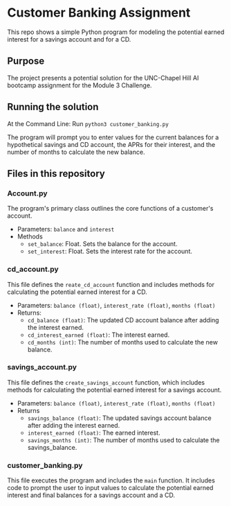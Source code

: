 # Customer Banking Assignment

This repo shows a simple Python program for modeling the potential earned interest for a savings account and for a CD.

## Purpose

The project presents a potential solution for the UNC-Chapel Hill AI bootcamp assignment for the Module 3 Challenge.

## Running the solution

At the Command Line: Run `python3 customer_banking.py`

The program will prompt you to enter values for the current balances for a hypothetical savings and CD account, the APRs for their interest, and the number of months to calculate the new balance.

## Files in this repository

### Account.py

The program's primary class outlines the core functions of a customer's account.

* Parameters: `balance` and `interest`
* Methods
  * `set_balance`: Float. Sets the balance for the account.
  * `set_interest`: Float. Sets the interest rate for the account.

### cd_account.py

This file defines the `reate_cd_account` function and includes methods for calculating the potential earned interest for a CD.

* Parameters: `balance (float)`, `interest_rate (float)`, `months (float)`
* Returns:
  * `cd_balance (float)`: The updated CD account balance after adding the interest earned.
  * `cd_interest_earned (float)`: The interest earned.
  * `cd_months (int)`: The number of months used to calculate the new balance.
  
### savings_account.py

This file defines the `create_savings_account` function, which includes methods for calculating the potential earned interest for a savings account.

* Parameters: `balance (float)`, `interest_rate (float)`, `months (float)`
* Returns
  * `savings_balance (float)`: The updated savings account balance after adding the interest earned.
  * `interest_earned (float)`: The earned interest.
  * `savings_months (int)`: The number of months used to calculate the savings_balance.

### customer_banking.py

This file executes the program and includes the `main` function. It includes code to prompt the user to input values to calculate the potential earned interest and final balances for a savings account and a CD.
